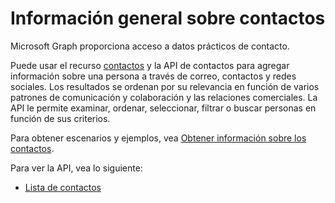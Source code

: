 # <a name="people-overview"></a>Información general sobre contactos

Microsoft Graph proporciona acceso a datos prácticos de contacto.

Puede usar el recurso [contactos](../resources/person.md) y la API de contactos para agregar información sobre una persona a través de correo, contactos y redes sociales. Los resultados se ordenan por su relevancia en función de varios patrones de comunicación y colaboración y las relaciones comerciales. La API le permite examinar, ordenar, seleccionar, filtrar o buscar personas en función de sus criterios.

Para obtener escenarios y ejemplos, vea [Obtener información sobre los contactos](../../../concepts/people_example.md).

Para ver la API, vea lo siguiente:

- [Lista de contactos](../api/user_list_people.md)

